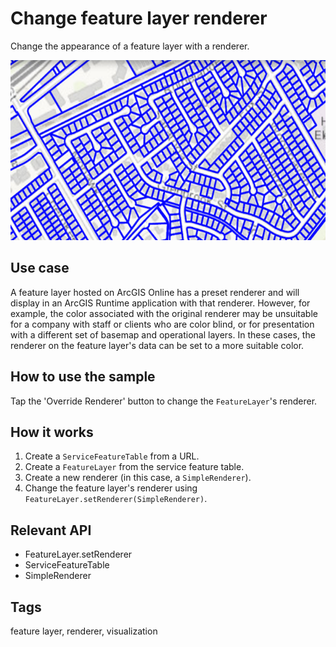 # Change feature layer renderer

Change the appearance of a feature layer with a renderer.

![Image of change feature layer renderer](change-feature-layer-renderer.png)

## Use case

A feature layer hosted on ArcGIS Online has a preset renderer and will display in an ArcGIS Runtime application with that renderer. However, for example, the color associated with the original renderer may be unsuitable for a company with staff or clients who are color blind, or for presentation with a different set of basemap and operational layers. In these cases, the renderer on the feature layer's data can be set to a more suitable color.

## How to use the sample
Tap the 'Override Renderer' button to change the `FeatureLayer`'s renderer.

## How it works

1. Create a `ServiceFeatureTable` from a URL.
2. Create a `FeatureLayer` from the service feature table.
3. Create a new renderer (in this case, a `SimpleRenderer`).
4. Change the feature layer's renderer using `FeatureLayer.setRenderer(SimpleRenderer)`.

## Relevant API

* FeatureLayer.setRenderer
* ServiceFeatureTable
* SimpleRenderer

## Tags

feature layer, renderer, visualization
